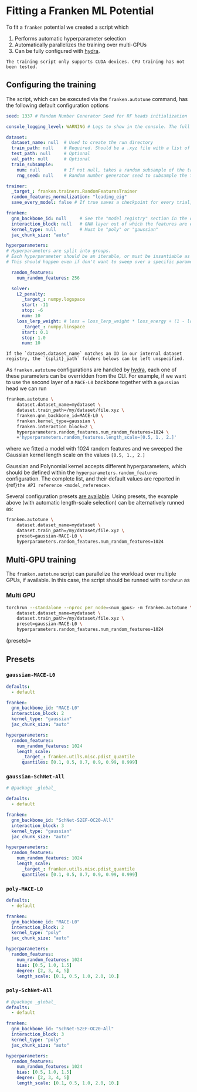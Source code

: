 # Fitting a Franken ML Potential

To fit a `franken` potential we created a script which

1. Performs automatic hyperparameter selection 
2. Automatically parallelizes the training over multi-GPUs 
3. Can be fully configured with [hydra](https://hydra.cc/). 

```{danger}
The training script only supports CUDA devices. CPU training has not been tested.
```

## Configuring the training

The script, which can be executed via the `franken.autotune` command, has the following default configuration options

```yaml
seed: 1337 # Random Number Generator Seed for RF heads initialization

console_logging_level: WARNING # Logs to show in the console. The full logs are always saved to file in the run directory.

dataset:
  dataset_name: null  # Used to create the run directory
  train_path: null    # Required. Should be a .xyz file with a list of ASE atoms.
  test_path: null     # Optional
  val_path: null      # Optional
  train_subsample:
    num: null         # If not null, takes a random subsample of the training data
    rng_seed: null    # Random number generator seed to subsample the training data

trainer:
  _target_: franken.trainers.RandomFeaturesTrainer
  random_features_normalization: "leading_eig"
  save_every_model: false # If true saves a checkpoint for every trial, otherwise it saves only the best model.

franken:
  gnn_backbone_id: null     # See the "model registry" section in the docs.
  interaction_block: null   # GNN layer out of which the features are extracted.
  kernel_type: null         # Must be "poly" or "gaussian"
  jac_chunk_size: "auto"

hyperparameters: 
# Hyperparameters are split into groups. 
# Each hyperparameter should be an iterable, or must be insantiable as an iterable. 
# This should happen even if don't want to sweep over a specific parameter, see e.g. num_random_features.

  random_features:
    num_random_features: 256

  solver:
    L2_penalty:
      _target_: numpy.logspace
      start: -11
      stop: -6
      num: 10
    loss_lerp_weight: # loss = loss_lerp_weight * loss_energy + (1 - loss_lerp_weight) * loss_forces
      _target_: numpy.linspace
      start: 0.1
      stop: 1.0
      num: 10
```
```{hint}
If the `dataset.dataset_name` matches an ID in our internal dataset registry, the `{split}_path` folders belows can be left unspecified.
```

As `franken.autotune` configurations are handled by [hydra](https://hydra.cc/), each one of these parameters can be overridden from the CLI. For example, if we want to use the second layer of a `MACE-L0` backbone together with a `gaussian` head we can run
```bash
franken.autotune \
    dataset.dataset_name=mydataset \
    dataset.train_path=/my/dataset/file.xyz \
    franken.gnn_backbone_id=MACE-L0 \
    franken.kernel_type=gaussian \
    franken.interaction_block=2 \
    hyperparameters.random_features.num_random_features=1024 \
    +'hyperparameters.random_features.length_scale=[0.5, 1., 2.]'
```
where we fitted a model with 1024 random features and we sweeped the Gaussian kernel length scale on the values `[0.5, 1., 2.]`


Gaussian and Polynomial kernel accepts different hyperparameters, which should be defined within the `hyperparameters.random_features` configuration. The complete list, and their default values are reported in {ref}`the API reference <model_reference>`. 

Several configuration presets [are available](#presets). Using presets, the example above (with automatic length-scale selection) can be alternatively runned as:
```bash
franken.autotune \
    dataset.dataset_name=mydataset \
    dataset.train_path=/my/dataset/file.xyz \
    preset=gaussian-MACE-L0 \
    hyperparameters.random_features.num_random_features=1024
```

## Multi-GPU training
The `franken.autotune` script can parallelize the workload over multiple GPUs, if available. In this case, the script should be runned with `torchrun` as 

### Multi GPU
```bash
torchrun --standalone --nproc_per_node=<num_gpus> -m franken.autotune \
    dataset.dataset_name=mydataset \
    dataset.train_path=/my/dataset/file.xyz \
    preset=gaussian-MACE-L0 \
    hyperparameters.random_features.num_random_features=1024
```

(presets)=
## Presets

### `gaussian-MACE-L0`
```yaml
defaults:
  - default

franken:
  gnn_backbone_id: "MACE-L0"
  interaction_block: 2
  kernel_type: "gaussian"
  jac_chunk_size: "auto"

hyperparameters:
  random_features:
    num_random_features: 1024
    length_scale:
      _target_: franken.utils.misc.pdist_quantile
      quantiles: [0.1, 0.5, 0.7, 0.9, 0.99, 0.999]
```
### `gaussian-SchNet-All`

```yaml
# @package _global_

defaults:
  - default

franken:
  gnn_backbone_id: "SchNet-S2EF-OC20-All"
  interaction_block: 3
  kernel_type: "gaussian"
  jac_chunk_size: "auto"

hyperparameters:
  random_features:
    num_random_features: 1024
    length_scale:
      _target_: franken.utils.misc.pdist_quantile
      quantiles: [0.1, 0.5, 0.7, 0.9, 0.99, 0.999]
```

### `poly-MACE-L0`
```yaml
defaults:
  - default

franken:
  gnn_backbone_id: "MACE-L0"
  interaction_block: 2
  kernel_type: "poly"
  jac_chunk_size: "auto"

hyperparameters:
  random_features:
    num_random_features: 1024
    bias: [0.5, 1.0, 1.5]
    degree: [2, 3, 4, 5]
    length_scale: [0.1, 0.5, 1.0, 2.0, 10.]
```
### `poly-SchNet-All`

```yaml
# @package _global_
defaults:
  - default

franken:
  gnn_backbone_id: "SchNet-S2EF-OC20-All"
  interaction_block: 3
  kernel_type: "poly"
  jac_chunk_size: "auto"

hyperparameters:
  random_features:
    num_random_features: 1024
    bias: [0.5, 1.0, 1.5]
    degree: [2, 3, 4, 5]
    length_scale: [0.1, 0.5, 1.0, 2.0, 10.]
```
